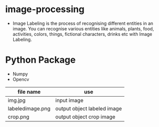 # image-processing
- Image Labeling is the process of recognising different entities in an image. You can recognise various entities like animals, plants, food, activities, colors, things, fictional characters, drinks etc with Image Labeling.


# Python Package
- Numpy
- Opencv





file name        | use
---------------- | ----------------------------
img.jpg          | input image
labeledimage.png | output object labeled image
crop.png         | output object crop image


